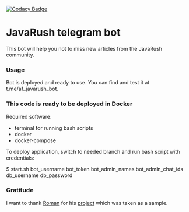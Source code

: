 [![Codacy Badge](https://app.codacy.com/project/badge/Grade/f1688104ba7b4688bccccb72a6d2f880)](https://www.codacy.com/gh/Afanas10101111/javarush-telegram-bot/dashboard?utm_source=github.com&amp;utm_medium=referral&amp;utm_content=Afanas10101111/javarush-telegram-bot&amp;utm_campaign=Badge_Grade)

JavaRush telegram bot
========
This bot will help you not to miss new articles from the JavaRush community.

### Usage
Bot is deployed and ready to use. You can find and test it at t.me/af_javarush_bot.

### This code is ready to be deployed in Docker
Required software:
* terminal for running bash scripts
* docker
* docker-compose

To deploy application, switch to needed branch and run bash script with credentials:

$ start.sh bot_username bot_token bot_admin_names bot_admin_chat_ids db_username db_password

### Gratitude
I want to thank <a href="https://github.com/romankh3">Roman</a> for his <a href="https://github.com/javarushcommunity/javarush-telegrambot">project</a> which was taken as a sample.
